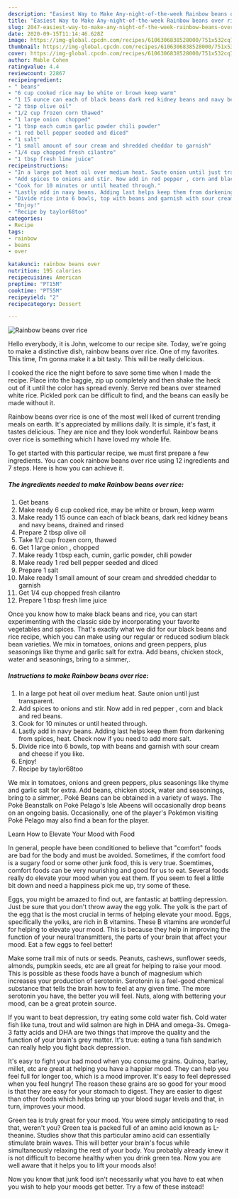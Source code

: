 ```yaml
---
description: "Easiest Way to Make Any-night-of-the-week Rainbow beans over rice"
title: "Easiest Way to Make Any-night-of-the-week Rainbow beans over rice"
slug: 2047-easiest-way-to-make-any-night-of-the-week-rainbow-beans-over-rice
date: 2020-09-15T11:14:46.628Z
image: https://img-global.cpcdn.com/recipes/6106306838528000/751x532cq70/rainbow-beans-over-rice-recipe-main-photo.jpg
thumbnail: https://img-global.cpcdn.com/recipes/6106306838528000/751x532cq70/rainbow-beans-over-rice-recipe-main-photo.jpg
cover: https://img-global.cpcdn.com/recipes/6106306838528000/751x532cq70/rainbow-beans-over-rice-recipe-main-photo.jpg
author: Mable Cohen
ratingvalue: 4.4
reviewcount: 22867
recipeingredient:
- " beans"
- "6 cup cooked rice may be white or brown keep warm"
- "1 15 ounce can each of black beans dark red kidney beans and navy beans drained and rinsed"
- "2 tbsp olive oil"
- "1/2 cup frozen corn thawed"
- "1 large onion  chopped"
- "1 tbsp each cumin garlic powder chili powder"
- "1 red bell pepper seeded and diced"
- "1 salt"
- "1 small amount of sour cream and shredded cheddar to garnish"
- "1/4 cup chopped fresh cilantro"
- "1 tbsp fresh lime juice"
recipeinstructions:
- "In a large pot heat oil over medium heat. Saute onion until just transparent."
- "Add spices to onions and stir. Now add in red pepper , corn and black and red beans."
- "Cook for 10 minutes or until heated through."
- "Lastly add in navy beans. Adding last helps keep them from darkening from spices, heat. Check now if you need to add more salt."
- "Divide rice into 6 bowls, top with beans and garnish with sour cream and cheese if you like."
- "Enjoy!"
- "Recipe by taylor68too"
categories:
- Recipe
tags:
- rainbow
- beans
- over

katakunci: rainbow beans over 
nutrition: 195 calories
recipecuisine: American
preptime: "PT15M"
cooktime: "PT55M"
recipeyield: "2"
recipecategory: Dessert

---
```



![Rainbow beans over rice](https://img-global.cpcdn.com/recipes/6106306838528000/751x532cq70/rainbow-beans-over-rice-recipe-main-photo.jpg)

Hello everybody, it is John, welcome to our recipe site. Today, we're going to make a distinctive dish, rainbow beans over rice. One of my favorites. This time, I'm gonna make it a bit tasty. This will be really delicious.

I cooked the rice the night before to save some time when I made the recipe. Place into the baggie, zip up completely and then shake the heck out of it until the color has spread evenly. Serve red beans over steamed white rice. Pickled pork can be difficult to find, and the beans can easily be made without it.

Rainbow beans over rice is one of the most well liked of current trending meals on earth. It's appreciated by millions daily. It is simple, it's fast, it tastes delicious. They are nice and they look wonderful. Rainbow beans over rice is something which I have loved my whole life.


To get started with this particular recipe, we must first prepare a few ingredients. You can cook rainbow beans over rice using 12 ingredients and 7 steps. Here is how you can achieve it.

<!--inarticleads1-->

##### The ingredients needed to make Rainbow beans over rice:

1. Get  beans
1. Make ready 6 cup cooked rice, may be white or brown, keep warm
1. Make ready 1 15 ounce can each of black beans, dark red kidney beans and navy beans, drained and rinsed
1. Prepare 2 tbsp olive oil
1. Take 1/2 cup frozen corn, thawed
1. Get 1 large onion , chopped
1. Make ready 1 tbsp each, cumin, garlic powder, chili powder
1. Make ready 1 red bell pepper seeded and diced
1. Prepare 1 salt
1. Make ready 1 small amount of sour cream and shredded cheddar to garnish
1. Get 1/4 cup chopped fresh cilantro
1. Prepare 1 tbsp fresh lime juice


Once you know how to make black beans and rice, you can start experimenting with the classic side by incorporating your favorite vegetables and spices. That&#39;s exactly what we did for our black beans and rice recipe, which you can make using our regular or reduced sodium black bean varieties. We mix in tomatoes, onions and green peppers, plus seasonings like thyme and garlic salt for extra. Add beans, chicken stock, water and seasonings, bring to a simmer,. 

<!--inarticleads2-->

##### Instructions to make Rainbow beans over rice:

1. In a large pot heat oil over medium heat. Saute onion until just transparent.
1. Add spices to onions and stir. Now add in red pepper , corn and black and red beans.
1. Cook for 10 minutes or until heated through.
1. Lastly add in navy beans. Adding last helps keep them from darkening from spices, heat. Check now if you need to add more salt.
1. Divide rice into 6 bowls, top with beans and garnish with sour cream and cheese if you like.
1. Enjoy!
1. Recipe by taylor68too


We mix in tomatoes, onions and green peppers, plus seasonings like thyme and garlic salt for extra. Add beans, chicken stock, water and seasonings, bring to a simmer,. Poké Beans can be obtained in a variety of ways. The Poké Beanstalk on Poké Pelago&#39;s Isle Abeens will occasionally drop beans on an ongoing basis. Occasionally, one of the player&#39;s Pokémon visiting Poké Pelago may also find a bean for the player. 

Learn How to Elevate Your Mood with Food


In general, people have been conditioned to believe that "comfort" foods are bad for the body and must be avoided. Sometimes, if the comfort food is a sugary food or some other junk food, this is very true. Soemtimes, comfort foods can be very nourishing and good for us to eat. Several foods really do elevate your mood when you eat them. If you seem to feel a little bit down and need a happiness pick me up, try some of these.

Eggs, you might be amazed to find out, are fantastic at battling depression. Just be sure that you don't throw away the egg yolk. The yolk is the part of the egg that is the most crucial in terms of helping elevate your mood. Eggs, specifically the yolks, are rich in B vitamins. These B vitamins are wonderful for helping to elevate your mood. This is because they help in improving the function of your neural transmitters, the parts of your brain that affect your mood. Eat a few eggs to feel better!

Make some trail mix of nuts or seeds. Peanuts, cashews, sunflower seeds, almonds, pumpkin seeds, etc are all great for helping to raise your mood. This is possible as these foods have a bunch of magnesium which increases your production of serotonin. Serotonin is a feel-good chemical substance that tells the brain how to feel at any given time. The more serotonin you have, the better you will feel. Nuts, along with bettering your mood, can be a great protein source.

If you want to beat depression, try eating some cold water fish. Cold water fish like tuna, trout and wild salmon are high in DHA and omega-3s. Omega-3 fatty acids and DHA are two things that improve the quality and the function of your brain's grey matter. It's true: eating a tuna fish sandwich can really help you fight back depression. 

It's easy to fight your bad mood when you consume grains. Quinoa, barley, millet, etc are great at helping you have a happier mood. They can help you feel full for longer too, which is a mood improver. It's easy to feel depressed when you feel hungry! The reason these grains are so good for your mood is that they are easy for your stomach to digest. They are easier to digest than other foods which helps bring up your blood sugar levels and that, in turn, improves your mood.

Green tea is truly great for your mood. You were simply anticipating to read that, weren't you? Green tea is packed full of an amino acid known as L-theanine. Studies show that this particular amino acid can essentially stimulate brain waves. This will better your brain's focus while simultaneously relaxing the rest of your body. You probably already knew it is not difficult to become healthy when you drink green tea. Now you are well aware that it helps you to lift your moods also!

Now you know that junk food isn't necessarily what you have to eat when you wish to help your moods get better. Try a few of these instead!


